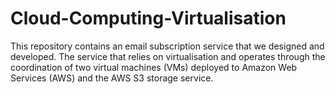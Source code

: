 # Cloud-Computing-Virtualisation

This repository contains an email subscription service that we designed and developed. The service that relies on virtualisation and operates through the coordination of two virtual machines (VMs) deployed to Amazon Web Services (AWS) and the AWS S3 storage service.
